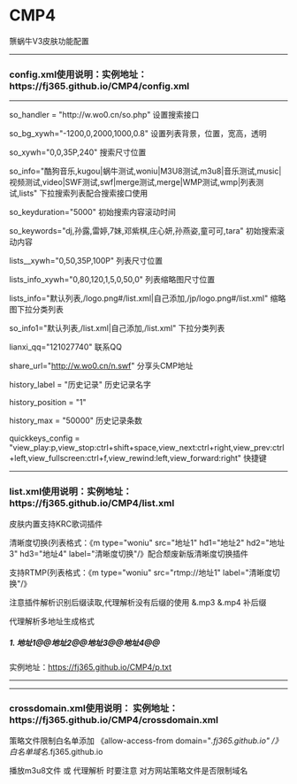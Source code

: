 # CMP4
龒蜗牛V3皮肤功能配置
<hr>
<h3>config.xml使用说明：实例地址：https://fj365.github.io/CMP4/config.xml</h3>
<hr>
  so_handler = "http://w.wo0.cn/so.php" 设置搜索接口
  
  so_bg_xywh="-1200,0,2000,1000,0.8" 设置列表背景，位置，宽高，透明
  
  so_xywh="0,0,35P,240" 搜索尺寸位置
  
  so_info="酷狗音乐,kugou|蜗牛测试,woniu|M3U8测试,m3u8|音乐测试,music|视频测试,video|SWF测试,swf|merge测试,merge|WMP测试,wmp|列表测试,lists" 下拉搜索列表配合搜索接口使用
  
  so_keyduration="5000" 初始搜索内容滚动时间
  
  so_keywords="dj,孙露,雷婷,7妹,邓紫棋,庄心妍,孙燕姿,童可可,tara" 初始搜索滚动内容
  
  lists__xywh="0,50,35P,100P" 列表尺寸位置
  
  lists_info_xywh="0,80,120,1,5,0,50,0" 列表缩略图尺寸位置
  
  lists_info="默认列表,/logo.png#/list.xml|自己添加,/jp/logo.png#/list.xml" 缩略图下拉分类列表
  
  so_info1="默认列表,/list.xml|自己添加,/list.xml" 下拉分类列表
  
  lianxi_qq="121027740" 联系QQ
  
  share_url="http://w.wo0.cn/n.swf" 分享头CMP地址
  
  history_label = "历史记录" 历史记录名字
  
  history_position = "1" 
  
  history_max = "50000" 历史记录条数
  
  quickkeys_config = "view_play:p,view_stop:ctrl+shift+space,view_next:ctrl+right,view_prev:ctrl+left,view_fullscreen:ctrl+f,view_rewind:left,view_forward:right" 快捷键
<hr>
<h3>list.xml使用说明：实例地址：https://fj365.github.io/CMP4/list.xml</h3>


  皮肤内置支持KRC歌词插件

  清晰度切换(列表格式：《m type="woniu" src="地址1" hd1="地址2" hd2="地址3"  hd3="地址4" label="清晰度切换"/》配合颓废新版清晰度切换插件

  支持RTMP(列表格式：《m type="woniu" src="rtmp://地址1" label="清晰度切换"/》

  注意插件解析识别后缀读取,代理解析没有后缀的使用 &.mp3 &.mp4 补后缀
  
  代理解析多地址生成格式 <h5>1. 地址1@__@地址2@__@地址3@__@地址4@__@</h5>  实例地址：https://fj365.github.io/CMP4/p.txt
<hr>
<hr>
<h3>crossdomain.xml使用说明：
实例地址：https://fj365.github.io/CMP4/crossdomain.xml</h3>


  策略文件限制白名单添加 《allow-access-from domain="*.fj365.github.io" /》 白名单域名*.fj365.github.io

  播放m3u8文件 或 代理解析 时要注意 对方网站策略文件是否限制域名

